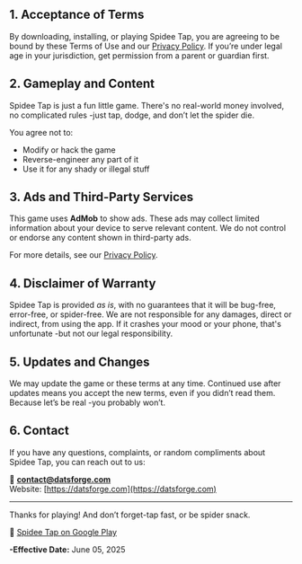 ## 1. Acceptance of Terms

By downloading, installing, or playing Spidee Tap, you are agreeing to be bound by these Terms of Use and our [Privacy Policy](/projects/games/spideetap/privacy.html). If you’re under legal age in your jurisdiction, get permission from a parent or guardian first.

## 2. Gameplay and Content

Spidee Tap is just a fun little game. There's no real-world money involved, no complicated rules -just tap, dodge, and don’t let the spider die.

You agree not to:
- Modify or hack the game
- Reverse-engineer any part of it
- Use it for any shady or illegal stuff

## 3. Ads and Third-Party Services

This game uses **AdMob** to show ads. These ads may collect limited information about your device to serve relevant content. We do not control or endorse any content shown in third-party ads.

For more details, see our [Privacy Policy](/projects/games/spideetap/privacy.html).

## 4. Disclaimer of Warranty

Spidee Tap is provided *as is*, with no guarantees that it will be bug-free, error-free, or spider-free. We are not responsible for any damages, direct or indirect, from using the app. If it crashes your mood or your phone, that's unfortunate -but not our legal responsibility.

## 5. Updates and Changes

We may update the game or these terms at any time. Continued use after updates means you accept the new terms, even if you didn’t read them. Because let’s be real -you probably won’t.

## 6. Contact

If you have any questions, complaints, or random compliments about Spidee Tap, you can reach out to us:

📧 **contact@datsforge.com**    
 Website: [https://datsforge.com](https://datsforge.com)  

---

Thanks for playing! And don’t forget-tap fast, or be spider snack.

🔗 [Spidee Tap on Google Play](https://play.google.com/store/apps/details?id=com.datsgud.speederTap)  

**-Effective Date:** June 05, 2025

